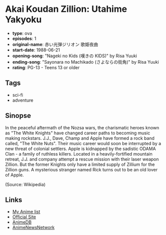# Akai Koudan Zillion: Utahime Yakyoku

-   **type**: ova
-   **episodes**: 1
-   **original-name**: 赤い光弾ジリオン 歌姫夜曲
-   **start-date**: 1988-06-21
-   **opening-song**: "Nageki no Kids (嘆きの KIDS)" by Risa Yuuki
-   **ending-song**: "Sayonara no Machikado (さよならの街角)" by Risa Yuuki
-   **rating**: PG-13 - Teens 13 or older

## Tags

-   sci-fi
-   adventure

## Sinopse

In the peaceful aftermath of the Nozsa wars, the charismatic heroes known as "The White Knights" have changed career paths to becoming music making rockstars. J.J., Dave, Champ and Apple have formed a rock band called, "The White Nuts". Their music career would soon be interrupted by a new threat of colonial settlers. Apple is kidnapped by the sadistic ODAMA Clan - a family of ruthless killers. Located in a heavily-fortified mountain retreat, J.J. and company attempt a rescue mission with their laser weapon Zillion. But the former Knights only have a limited supply of Zillium for the Zillion guns. A mysterious stranger named Rick turns out to be an old lover of Apple.

(Source: Wikipedia)

## Links

-   [My Anime list](https://myanimelist.net/anime/2689/Akai_Koudan_Zillion__Utahime_Yakyoku)
-   [Official Site](http://www.productionig.com/contents/works/04_/000107.html)
-   [AnimeDB](http://anidb.info/perl-bin/animedb.pl?show=anime&aid=1386)
-   [AnimeNewsNetwork](http://www.animenewsnetwork.com/encyclopedia/anime.php?id=2707)
